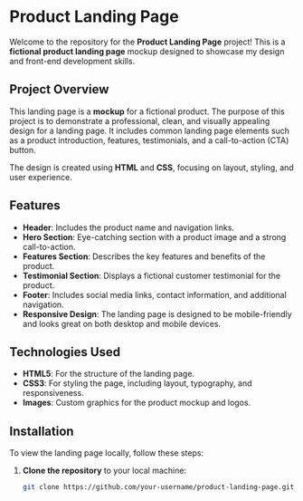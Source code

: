 # Product Landing Page

Welcome to the repository for the **Product Landing Page** project! This is a **fictional product landing page** mockup designed to showcase my design and front-end development skills.

## Project Overview

This landing page is a **mockup** for a fictional product. The purpose of this project is to demonstrate a professional, clean, and visually appealing design for a landing page. It includes common landing page elements such as a product introduction, features, testimonials, and a call-to-action (CTA) button.

The design is created using **HTML** and **CSS**, focusing on layout, styling, and user experience.

## Features

- **Header**: Includes the product name and navigation links.
- **Hero Section**: Eye-catching section with a product image and a strong call-to-action.
- **Features Section**: Describes the key features and benefits of the product.
- **Testimonial Section**: Displays a fictional customer testimonial for the product.
- **Footer**: Includes social media links, contact information, and additional navigation.
- **Responsive Design**: The landing page is designed to be mobile-friendly and looks great on both desktop and mobile devices.

## Technologies Used

- **HTML5**: For the structure of the landing page.
- **CSS3**: For styling the page, including layout, typography, and responsiveness.
- **Images**: Custom graphics for the product mockup and logos.

## Installation

To view the landing page locally, follow these steps:

1. **Clone the repository** to your local machine:

   ```bash
   git clone https://github.com/your-username/product-landing-page.git

